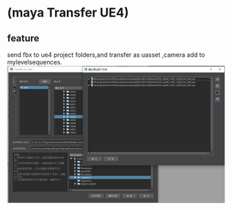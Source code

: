 # (**maya Transfer UE4**)
## feature
send fbx to ue4 project folders,and transfer as uasset ,camera add to mylevelsequences.  
![image](https://github.com/yesidx08x/mayaTransferUE4/blob/master/images/screenshot.png?raw=true)
